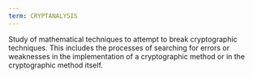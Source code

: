 ```yaml
---
term: CRYPTANALYSIS
---
```


Study of mathematical techniques to attempt to break cryptographic techniques. This includes the processes of searching for errors or weaknesses in the implementation of a cryptographic method or in the cryptographic method itself.